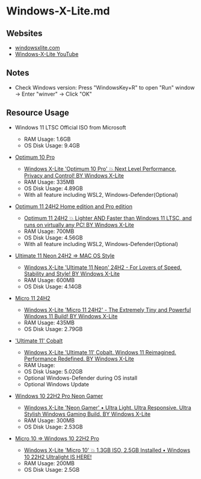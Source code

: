 # Windows-X-Lite.md

## Websites

* [windowsxlite.com](https://windowsxlite.com/)
* [Windows-X-Lite YouTube](https://www.youtube.com/@WindowsX-Lite)

## Notes
* Check Windows version: Press "WindowsKey+R" to open "Run" window -> Enter "winver" -> Click "OK"

## Resource Usage

* Windows 11 LTSC Official ISO from Microsoft
  * RAM Usage: 1.6GB
  * OS Disk Usage: 9.4GB

* [Optimum 10 Pro](https://windowsxlite.com/Optimum10Pro/)
  * [Windows X-Lite 'Optimum 10 Pro' 💥 Next Level Performance, Privacy and Control! BY Windows X-Lite](https://www.youtube.com/watch?v=3W7dtL68wa8)
  * RAM Usage: 335MB
  * OS Disk Usage: 4.89GB
  * With all feature including WSL2, Windows-Defender(Optional)

* [Optimum 11 24H2 Home edition and Pro edition](https://windowsxlite.com/24H2/)
  * [Optimum 11 24H2 💥 Lighter AND Faster than Windows 11 LTSC, and runs on virtually any PC! BY Windows X-Lite](https://www.youtube.com/watch?v=bra12Quaazo)
  * RAM Usage: 700MB
  * OS Disk Usage: 4.56GB
  * With all feature including WSL2, Windows-Defender(Optional)

* [Ultimate 11 Neon 24H2 => MAC OS Style](https://windowsxlite.com/24H2Neon/)
  * [Windows X-Lite 'Ultimate 11 Neon' 24H2 - For Lovers of Speed, Stability and Style! BY Windows X-Lite](https://www.youtube.com/watch?v=H9TDia1tg5s)
  * RAM Usage: 600MB
  * OS Disk Usage: 4.14GB

* [Micro 11 24H2](https://windowsxlite.com/Micro11-24H2/)
  * [Windows X-Lite 'Micro 11 24H2' - The Extremely Tiny and Powerful Windows 11 Build! BY Windows X-Lite](https://www.youtube.com/watch?v=lrYS96YooYk)
  * RAM Usage: 435MB
  * OS Disk Usage: 2.79GB

* ['Ultimate 11' Cobalt](https://windowsxlite.com/Ultimate11Cobalt/)
  * [Windows X-Lite 'Ultimate 11' Cobalt. Windows 11 Reimagined. Performance Redefined. BY Windows X-Lite](https://www.youtube.com/watch?v=WAWGG77u48I)
  * RAM Usage: 
  * OS Disk Usage: 5.02GB
  * Optional Windows-Defender during OS install
  * Optional Windows Update

* [Windows 10 22H2 Pro Neon Gamer](https://windowsxlite.com/neongamer/)
  * [Windows X-Lite 'Neon Gamer' • Ultra Light. Ultra Responsive. Ultra Stylish Windows Gaming Build. BY Windows X-Lite](https://www.youtube.com/watch?v=w91kdknfq1g)
  * RAM Usage: 300MB
  * OS Disk Usage: 2.53GB

* [Micro 10 => Windows 10 22H2 Pro](https://windowsxlite.com/Micro10-22H2/)
  * [Windows X-Lite 'Micro 10' 💥 1.3GB ISO, 2.5GB Installed • Windows 10 22H2 Ultralight IS HERE!](https://www.youtube.com/watch?v=91SUd7MIa-s)
  * RAM Usage: 200MB
  * OS Disk Usage: 2.5GB
  